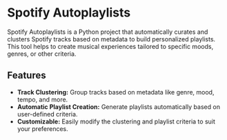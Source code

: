 # Spotify Autoplaylists

Spotify Autoplaylists is a Python project that automatically curates and clusters Spotify tracks based on metadata to build personalized playlists. This tool helps to create musical experiences tailored to specific moods, genres, or other criteria.

## Features

- **Track Clustering:** Group tracks based on metadata like genre, mood, tempo, and more.
- **Automatic Playlist Creation:** Generate playlists automatically based on user-defined criteria.
- **Customizable:** Easily modify the clustering and playlist criteria to suit your preferences.